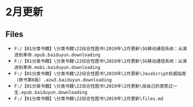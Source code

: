 # 2月更新

## Files

- `F:/【01分类书籍】\分类书籍\22综合性图书\2019年\2月更新\5G移动通信系统：从演进到革命.epub.baiduyun.downloading`
- `F:/【01分类书籍】\分类书籍\22综合性图书\2019年\2月更新\5G移动通信系统：从演进到革命.mobi.baiduyun.downloading`
- `F:/【01分类书籍】\分类书籍\22综合性图书\2019年\2月更新\JavaScript权威指南（原书第6版）.azw3.baiduyun.downloading`
- `F:/【01分类书籍】\分类书籍\22综合性图书\2019年\2月更新\按自己的意愿过一生.epub.baiduyun.downloading`
- `F:/【01分类书籍】\分类书籍\22综合性图书\2019年\2月更新\files.md`
